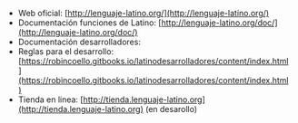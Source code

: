 

* Web oficial: [http://lenguaje-latino.org/](http://lenguaje-latino.org/)
* Documentación funciones de Latino: 
  [http://lenguaje-latino.org/doc/](http://lenguaje-latino.org/doc/)
* Documentación desarrolladores:
* Reglas para el desarrollo: 
  [https://robincoello.gitbooks.io/latinodesarrolladores/content/index.html](https://robincoello.gitbooks.io/latinodesarrolladores/content/index.html)
* Tienda en linea: 
  [http://tienda.lenguaje-latino.org](http://tienda.lenguaje-latino.org)
   \(en desarollo\)




